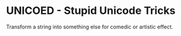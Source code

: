 # UNICOED - Stupid Unicode Tricks

Transform a string into something else for comedic or artistic effect. 